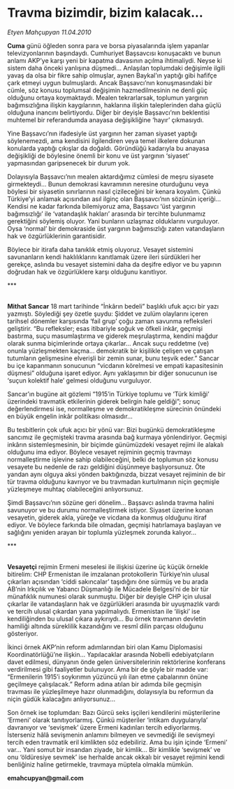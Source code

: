 # Travma bizimdir, bizim kalacak...

*Etyen Mahçupyan 11.04.2010*

<div class="yazi"><p><b>Cuma</b> günü öğleden sonra para ve borsa piyasalarında işlem yapanlar televizyonlarının başındaydı. Cumhuriyet Başsavcısı konuşacaktı ve bunun anlamı AKP’ye karşı yeni bir kapatma davasının açılma ihtimaliydi. Neyse ki sistem daha önceki yanlışına düşmedi... Anlaşılan toplumdaki değişimle ilgili yavaş da olsa bir fikre sahip olmuşlar, aynen Baykal’ın yaptığı gibi hafifçe çark etmeyi uygun bulmuşlardı. Ancak Başsavcı’nın konuşmasındaki bir cümle, söz konusu toplumsal değişimin hazmedilmesinin ne denli güç olduğunu ortaya koymaktaydı. Mealen tekrarlarsak, toplumun yargının bağımsızlığına ilişkin kaygılarının, haklarına ilişkin taleplerinden daha güçlü olduğuna inancını belirtiyordu. Diğer bir deyişle Başsavcı’nın beklentisi muhtemel bir referandumda anayasa değişikliğine ‘hayır’ çıkmasıydı. </p>
<p>Yine Başsavcı’nın ifadesiyle üst yargının her zaman siyaset yaptığı söylenemezdi, ama kendisini ilgilendiren veya temel ilkelere dokunan konularda yaptığı çıkışlar da doğaldı. Göründüğü kadarıyla bu anayasa değişikliği de böylesine önemli bir konu ve üst yargının ‘siyaset’ yapmasından garipsenecek bir durum yok. </p>
<p>Dolayısıyla Başsavcı’nın mealen aktardığımız cümlesi de meşru siyasete girmekteydi... Bunun demokrasi kavramının neresine oturduğunu veya böylesi bir siyasetin sınırlarının nasıl çizileceğini bir kenara koyalım. Çünkü Türkiye’yi anlamak açısından asıl ilginç olan Başsavcı’nın sözünün içeriği... Kendisi ne kadar farkında bilemiyoruz ama, Başsavcı ‘üst yargının bağımsızlığı’ ile ‘vatandaşlık hakları’ arasında bir tercihte bulunmamız gerektiğini söylemiş oluyor. Yani bunların uzlaşmaz olduklarını vurguluyor. Oysa ‘normal’ bir demokraside üst yargının bağımsızlığı zaten vatandaşların hak ve özgürlüklerinin garantisidir. </p>
<p>Böylece bir itirafa daha tanıklık etmiş oluyoruz. Vesayet sistemini savunanların kendi haklılıklarını kanıtlamak üzere ileri sürdükleri her gerekçe, aslında bu vesayet sistemini daha da deşifre ediyor ve bu yapının doğrudan hak ve özgürlüklere karşı olduğunu kanıtlıyor.</p>
<p>***</p>
<p><b><br/>Mithat Sancar</b> 18 mart tarihinde “İnkârın bedeli” başlıklı ufuk açıcı bir yazı yazmıştı. Söylediği şey özetle şuydu: Şiddet ve zulüm olaylarını içeren tarihsel dönemler karşısında ‘fail grup’ çoğu zaman savunma refleksleri geliştirir. “Bu refleksler; esas itibariyle soğuk ve öfkeli inkâr, geçmişi bastırma, suçu masumlaştırma ve giderek meşrulaştırma, kendini mağdur olarak sunma biçimlerinde ortaya çıkarlar... Ancak suçu reddetme (ve) onunla yüzleşmekten kaçma... demokratik bir kişilikle çelişen ve çatışan tutumların gelişmesine elverişli bir zemin sunar, bunu teşvik eder.” Sancar bu içe kapanmanın sonucunun “vicdanın körelmesi ve empati kapasitesinin düşmesi” olduğuna işaret ediyor. Aynı yaklaşımın bir diğer sonucunun ise ‘suçun kolektif hale’ gelmesi olduğunu vurguluyor. </p>
<p>Sancar’ın bugüne ait gözlemi “1915’in Türkiye toplumu ve ‘Türk kimliği’ üzerindeki travmatik etkilerinin giderek belirgin hale geldiği”; sonuç değerlendirmesi ise, normalleşme ve demokratikleşme sürecinin önündeki en büyük engelin inkâr politikası olmasıdır...</p>
<p>Bu tesbitlerin çok ufuk açıcı bir yönü var: Bizi bugünkü demokratikleşme sancımız ile geçmişteki travma arasında bağ kurmaya yönlendiriyor. Geçmişi inkârın sistemleşmesinin, bir biçimde günümüzdeki vesayet rejimi ile alakalı olduğunu ima ediyor. Böylece vesayet rejiminin geçmiş travmayı normalleştirme işlevine sahip olabileceğini, belki de toplumun söz konusu vesayete bu nedenle de razı geldiğini düşünmeye başlıyorsunuz. Öte yandan aynı olguya aksi yönden baktığınızda, bizzat vesayet rejiminin de bir tür travma olduğunu kavrıyor ve bu travmadan kurtulmanın niçin geçmişle yüzleşmeye muhtaç olabileceğini anlıyorsunuz.</p>
<p>Şimdi Başsavcı’nın sözüne geri dönelim... Başsavcı aslında travma halini savunuyor ve bu durumu normalleştirmek istiyor. Siyaset üzerine konan vesayetin, giderek akla, yüreğe ve vicdana da konmuş olduğunu itiraf ediyor. Ve böylece farkında bile olmadan, geçmişi hatırlamaya başlayan ve sağlığını yeniden arayan bir toplumla yüzleşmek zorunda kalıyor...</p>
<p>***</p>
<p><b><br/>Vesayetçi</b> rejimin Ermeni meselesi ile ilişkisi üzerine üç küçük örnekle bitirelim: CHP Ermenistan ile imzalanan protokollerin Türkiye’nin ulusal çıkarları açısından ‘ciddi sakıncalar’ taşıdığını öne sürmüş ve bu arada AB’nin Irkçılık ve Yabancı Düşmanlığı ile Mücadele Belgesi’ni de bir tür münafıklık numunesi olarak sunmuştu. Diğer bir deyişle CHP için ulusal çıkarlar ile vatandaşların hak ve özgürlükleri arasında bir uyuşmazlık vardı ve tercih ulusal çıkardan yana yapılmalıydı. Ermenistan ile ‘ilişki’ ise kendiliğinden bu ulusal çıkara aykırıydı... Bu örnek travmanın devletin hamiliği altında süreklilik kazandığını ve resmî dilin parçası olduğunu gösteriyor.</p>
<p>İkinci örnek AKP’nin reform adımlarından biri olan Kamu Diplomasisi Koordinatörlüğü’ne ilişkin... Yapılacaklar arasında Nobelli edebiyatçıların davet edilmesi, dünyanın önde gelen üniversitelerinin rektörlerine konferans verdirilmesi gibi faaliyetler bulunuyor. Ama bir de şöyle bir madde var: “Ermenilerin 1915’i soykırımın yüzüncü yılı ilan etme çabalarının önüne geçilmeye çalışılacak.” Reform adına atılan bir adımda bile geçmişin travması ile yüzleşilmeye hazır olunmadığını, dolayısıyla bu reformun da niçin güdük kalacağını anlıyorsunuz...</p>
<p>Son örnek ise toplumdan: Bazı Gürcü seks işçileri kendilerini müşterilerine ‘Ermeni’ olarak tanıtıyorlarmış. Çünkü müşteriler ‘intikam duygularıyla’ davranıyor ve ‘sevişmek’ üzere Ermeni kadınları tercih ediyorlarmış. İsterseniz hâlâ sevişmenin anlamını bilmeyen ve sevmediği ile sevişmeyi tercih eden travmatik eril kimlikten söz edebiliriz. Ama bu işin içinde ‘Ermeni’ var... Yani somut bir insandan ziyade, bir kimlik... Bir kimlikle ‘sevişmek’ ve onu ‘öldüresiye sevmek’ ise herhalde ancak okkalı bir vesayet rejimini kendi benliğiniz haline getirmekle, travmaya müptela olmakla mümkün.</p>
<p><b>emahcupyan@gmail.com</b></p></div>
